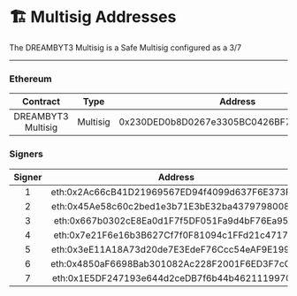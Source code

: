 # 🏗 Multisig Addresses

The DREAMBYT3 Multisig is a Safe Multisig configured as a 3/7

***

### Ethereum

|      Contract      |   Type   |                   Address                  |
| :----------------: | :------: | :----------------------------------------: |
| DREAMBYT3 Multisig | Multisig | 0x230DED0b8D0267e3305BC0426BF71d093e6d6f99 |

### Signers

| Signer |                     Address                    |
| :----: | :--------------------------------------------: |
|    1   | eth:0x2Ac66cB41D21969567ED94f4099d637F6E373F9a |
|    2   | eth:0x45Ae58c60c2bed1e3b71E3bE32ba437979800867 |
|    3   | eth:0x667b0302cE8Ea0d1F7f5DF051Fa9d4bF76Ea95cd |
|    4   | eth:0x7e21F6e16b3B627Cf7f0F81094c1FFd21c47171E |
|    5   | eth:0x3eE11A18A73d20de7E3EdeF76Ccc54eAF9E19980 |
|    6   | eth:0x4850aF6698Bab301082Ac228F2001F6ED3F7cCE8 |
|    7   | eth:0x1E5DF247193e644d2ceDB7f6b44b46211199707f |

